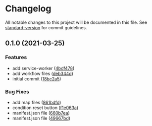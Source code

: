 # Changelog

All notable changes to this project will be documented in this file. See [standard-version](https://github.com/conventional-changelog/standard-version) for commit guidelines.

## 0.1.0 (2021-03-25)


### Features

* add service-worker ([4bdf478](https://github.com/h-enk/sri-hash-generator/commit/4bdf4788a7c5d0f8824bef08df97a0b96dcd63b6))
* add workflow files ([deb344d](https://github.com/h-enk/sri-hash-generator/commit/deb344d1ac21fea3912fc1ca43f66d605a5d8ce8))
* initial commit ([18bc2a5](https://github.com/h-enk/sri-hash-generator/commit/18bc2a5e9553f5cc2f972ad2e6b8b57997797a96))


### Bug Fixes

* add map files ([861bdfd](https://github.com/h-enk/sri-hash-generator/commit/861bdfd8238f69439fb423f1e10d58221ad73c7a))
* condition reset button ([f1e063a](https://github.com/h-enk/sri-hash-generator/commit/f1e063acf5c4f2980dcd86d05a7c8540362df787))
* manifest.json file ([660b7ea](https://github.com/h-enk/sri-hash-generator/commit/660b7eaeba88cd83421fc86307232e2d224085f1))
* manifest.json file ([49667bd](https://github.com/h-enk/sri-hash-generator/commit/49667bd3ec7482c60222f210d0f355ba186a123e))
